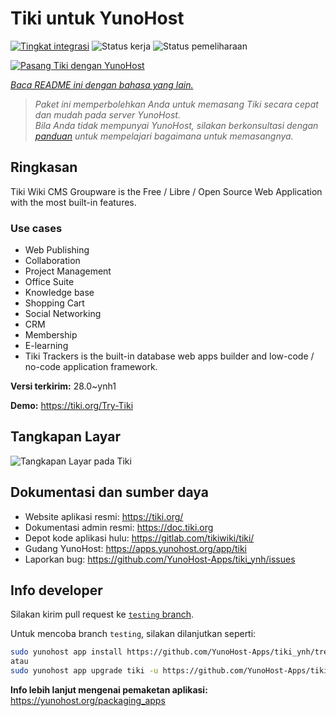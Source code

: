 <!--
N.B.: README ini dibuat secara otomatis oleh <https://github.com/YunoHost/apps/tree/master/tools/readme_generator>
Ini TIDAK boleh diedit dengan tangan.
-->

# Tiki untuk YunoHost

[![Tingkat integrasi](https://apps.yunohost.org/badge/integration/tiki)](https://ci-apps.yunohost.org/ci/apps/tiki/)
![Status kerja](https://apps.yunohost.org/badge/state/tiki)
![Status pemeliharaan](https://apps.yunohost.org/badge/maintained/tiki)

[![Pasang Tiki dengan YunoHost](https://install-app.yunohost.org/install-with-yunohost.svg)](https://install-app.yunohost.org/?app=tiki)

*[Baca README ini dengan bahasa yang lain.](./ALL_README.md)*

> *Paket ini memperbolehkan Anda untuk memasang Tiki secara cepat dan mudah pada server YunoHost.*  
> *Bila Anda tidak mempunyai YunoHost, silakan berkonsultasi dengan [panduan](https://yunohost.org/install) untuk mempelajari bagaimana untuk memasangnya.*

## Ringkasan

Tiki Wiki CMS Groupware is the Free / Libre / Open Source Web Application with the most built-in features.

### Use cases

- Web Publishing
- Collaboration
- Project Management
- Office Suite
- Knowledge base
- Shopping Cart
- Social Networking
- CRM
- Membership
- E-learning
- Tiki Trackers is the built-in database web apps builder and low-code / no-code application framework.


**Versi terkirim:** 28.0~ynh1

**Demo:** <https://tiki.org/Try-Tiki>

## Tangkapan Layar

![Tangkapan Layar pada Tiki](./doc/screenshots/Screenshot.png)

## Dokumentasi dan sumber daya

- Website aplikasi resmi: <https://tiki.org/>
- Dokumentasi admin resmi: <https://doc.tiki.org>
- Depot kode aplikasi hulu: <https://gitlab.com/tikiwiki/tiki/>
- Gudang YunoHost: <https://apps.yunohost.org/app/tiki>
- Laporkan bug: <https://github.com/YunoHost-Apps/tiki_ynh/issues>

## Info developer

Silakan kirim pull request ke [`testing` branch](https://github.com/YunoHost-Apps/tiki_ynh/tree/testing).

Untuk mencoba branch `testing`, silakan dilanjutkan seperti:

```bash
sudo yunohost app install https://github.com/YunoHost-Apps/tiki_ynh/tree/testing --debug
atau
sudo yunohost app upgrade tiki -u https://github.com/YunoHost-Apps/tiki_ynh/tree/testing --debug
```

**Info lebih lanjut mengenai pemaketan aplikasi:** <https://yunohost.org/packaging_apps>
